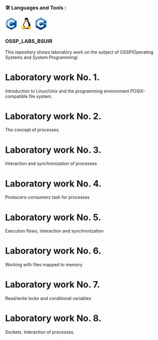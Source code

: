 ### :hammer_and_wrench: Languages and Tools :
<div>
  <img src="https://raw.githubusercontent.com/devicons/devicon/1119b9f84c0290e0f0b38982099a2bd027a48bf1/icons/c/c-original.svg" title="Java" alt="Java" width="40" height="40"/>&nbsp;
  <img src="https://raw.githubusercontent.com/devicons/devicon/1119b9f84c0290e0f0b38982099a2bd027a48bf1/icons/linux/linux-original.svg" title="Java" alt="Java" width="40" height="40"/>&nbsp;
    <img src="https://raw.githubusercontent.com/devicons/devicon/1119b9f84c0290e0f0b38982099a2bd027a48bf1/icons/cplusplus/cplusplus-original.svg" title="Java" alt="Java" width="40" height="40"/>&nbsp;
</div>

### OSSP_LABS_BSUIR
This repository shows laboratory work on the subject of OSSP(Operating Systems and System Programming)

# Laboratory work No. 1. 
Introduction to Linux/Unix and the programming environment.POSIX-compatible file system.

# Laboratory work No. 2.
The concept of processes.

# Laboratory work No. 3. 
Interaction and synchronization of processes

# Laboratory work No. 4.
Producers-consumers task for processes

# Laboratory work No. 5.
Execution flows, interaction and synchronization

# Laboratory work No. 6.
Working with files mapped to memory

# Laboratory work No. 7.
Read/write locks and conditional variables

# Laboratory work No. 8.
Sockets. Interaction of processes.
